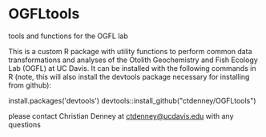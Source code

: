 # OGFLtools
tools and functions for the OGFL lab


This is a custom R package with utility functions to perform common data transformations and analyses of the Otolith Geochemistry and Fish Ecology Lab (OGFL) at UC Davis. It can be installed with the following commands in R (note, this will also install the devtools package necessary for installing from github):

install.packages('devtools')
devtools::install_github("ctdenney/OGFLtools")



please contact Christian Denney at ctdenney@ucdavis.edu with any questions
